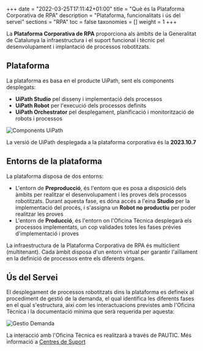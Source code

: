 +++
date        = "2022-03-25T17:11:42+01:00"
title       = "Què és la Plataforma Corporativa de RPA"
description = "Plataforma, funcionalitats i ús del servei"
sections    = "RPA"
toc 		= false
taxonomies  = []
weight 		= 1
+++

La **Plataforma Corporativa de RPA** proporciona als àmbits de la Generalitat de Catalunya la infraestructura i el suport funcional i tècnic pel desenvolupament i implantació de processos robotitzats.

## Plataforma

La plataforma es basa en el producte UiPath, sent els components desplegats:

- **UiPath Studio** pel disseny i implementació dels processos
- **UiPath Robot** per l'execució dels processos definits
- **UiPath Orchestrator** pel desplegament, planificació i monitorització de robots i processos

![Components UiPath](/related/rpa/uipath.png)

La versió de UiPath desplegada a la plataforma corporativa és la **2023.10.7**

## Entorns de la plataforma

La plataforma disposa de dos entorns:

- L'entorn de **Preproducció**, és l'entorn que es posa a disposició dels àmbits per realitzar el desenvolupament i les proves dels processos robotitzats. Durant aquesta fase, es dóna accés a l'eina **Studio** per la implementació del procés, i s'assigna un **Robot no productiu** per poder realitzar les proves
- L'entorn de **Producció**, és l'entorn on l'Oficina Tècnica desplegarà els processos implementats, un cop validades totes les fases prévies d'implementació i proves

La infraestructura de la Plataforma Corporativa de RPA és multiclient (multitenant). Cada àmbit disposa d'un entorn virtual per garantir l'aïllament en la definició de processos entre els diferents òrgans.

## Ús del Servei

El desplegament de processos robotitzats dins la plataforma es defineix al procediment de gestió de la demanda, el qual identifica les diferents fases en el qual s'estructura, així com les interactuacions previstes amb l'Oficina Tècnica i la documentació mínima que serà requerida per aquesta:

![Gestio Demanda](/related/rpa/demanda.png)

La interacció amb l'Oficina Tècnica es realitzarà a través de PAUTIC. Més informació a [Centres de Suport](/cs)
